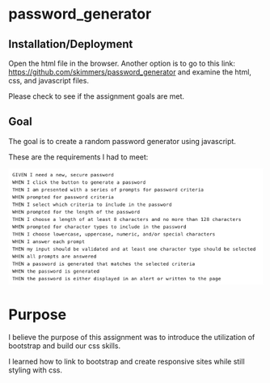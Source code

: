 # password_generator

## Installation/Deployment

Open the html file in the browser. Another option is to go to this link: <https://github.com/skimmers/password_generator> and examine the html, css, and javascript files.

Please check to see if the assignment goals are met.

## Goal

The goal is to create a random password generator using javascript. 

These are the requirements I had to meet: 

![MinimunRequirements](./assets/requirements.png)

# Purpose

I believe the purpose of this assignment was to introduce the utilization of bootstrap and build our css skills.

I learned how to link to bootstrap and create responsive sites while still styling with css. 
